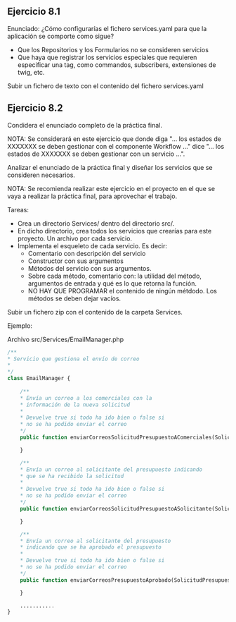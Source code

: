 Ejercicio 8.1
-------------

Enunciado: ¿Cómo configurarías el fichero services.yaml para que la aplicación se comporte como sigue?

- Que los Repositorios y los Formularios no se consideren servicios
- Que haya que registrar los servicios especiales que requieren especificar una tag, como commandos, subscribers, extensiones de twig, etc.

Subir un fichero de texto con el contenido del fichero services.yaml


Ejercicio 8.2
-------------

Condidera el enunciado completo de la práctica final. 

NOTA: Se considerará en este ejercicio que donde diga "... los estados de XXXXXXX se deben gestionar con el componente Workflow ..." dice "... los estados de XXXXXXX se deben gestionar con un servicio ...".

Analizar el enunciado de la práctica final y diseñar los servicios que se consideren necesarios.

NOTA: Se recomienda realizar este ejercicio en el proyecto en el que se vaya a realizar la práctica final, para aprovechar el trabajo.

Tareas: 
- Crea un directorio Services/ dentro del directorio src/.
- En dicho directorio, crea todos los servicios que crearías para este proyecto. Un archivo por cada servicio.
- Implementa el esqueleto de cada servicio. Es decir:
  - Comentario con descripción del servicio
  - Constructor con sus argumentos
  - Métodos del servicio con sus argumentos. 
  - Sobre cada método, comentario con: la utilidad del método, argumentos de entrada y qué es lo que retorna la función.
  - NO HAY QUE PROGRAMAR el contenido de ningún métdodo. Los métodos se deben dejar vacíos.

Subir un fichero zip con el contenido de la carpeta Services.

Ejemplo:

Archivo src/Services/EmailManager.php
```php
/**
* Servicio que gestiona el envío de correo
*
*/
class EmailManager {
	
	/**
	* Envía un correo a los comerciales con la 
	* información de la nueva solicitud
	*
	* Devuelve true si todo ha ido bien o false si 
	* no se ha podido enviar el correo
	*/
	public function enviarCorreosSolicitudPresupuestoAComerciales(SolicitudPresupuesto $solicitud): boolean {

	}

	/**
	* Envía un correo al solicitante del presupuesto indicando  
	* que se ha recibido la solicitud
	*
	* Devuelve true si todo ha ido bien o false si 
	* no se ha podido enviar el correo
	*/
	public function enviarCorreosSolicitudPresupuestoASolicitante(SolicitudPresupuesto $solicitud): boolean {

	}

	/**
	* Envía un correo al solicitante del presupuesto
	* indicando que se ha aprobado el presupuesto
	*
	* Devuelve true si todo ha ido bien o false si 
	* no se ha podido enviar el correo
	*/
	public function enviarCorreosPresupuestoAprobado(SolicitudPresupuesto $solicitud): boolean {

	}

	...........
}
```



